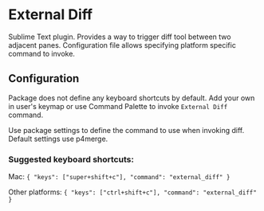 # External Diff

Sublime Text plugin. Provides a way to trigger diff tool between two adjacent panes. Configuration file allows specifying platform specific command to invoke.

## Configuration

Package does not define any keyboard shortcuts by default. Add your own in user's keymap or use Command Palette to invoke `External Diff` command.

Use package settings to define the command to use when invoking diff. Default settings use p4merge.

### Suggested keyboard shortcuts:

Mac: `{ "keys": ["super+shift+c"], "command": "external_diff" }`

Other platforms: `{ "keys": ["ctrl+shift+c"], "command": "external_diff" }`
